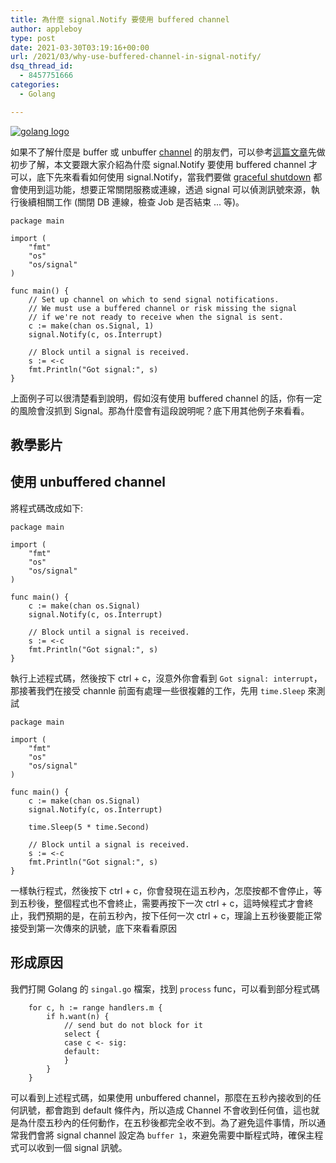 ```yaml
---
title: 為什麼 signal.Notify 要使用 buffered channel
author: appleboy
type: post
date: 2021-03-30T03:19:16+00:00
url: /2021/03/why-use-buffered-channel-in-signal-notify/
dsq_thread_id:
  - 8457751666
categories:
  - Golang

---
```

[![golang logo][1]][1]

如果不了解什麼是 buffer 或 unbuffer [channel][2] 的朋友們，可以參考[這篇文章][3]先做初步了解，本文要跟大家介紹為什麼 signal.Notify 要使用 buffered channel 才可以，底下先來看看如何使用 signal.Notify，當我們要做 [graceful shutdown][4] 都會使用到這功能，想要正常關閉服務或連線，透過 signal 可以偵測訊號來源，執行後續相關工作 (關閉 DB 連線，檢查 Job 是否結束 ... 等)。

<pre><code class="language-go">package main

import (
    "fmt"
    "os"
    "os/signal"
)

func main() {
    // Set up channel on which to send signal notifications.
    // We must use a buffered channel or risk missing the signal
    // if we&#039;re not ready to receive when the signal is sent.
    c := make(chan os.Signal, 1)
    signal.Notify(c, os.Interrupt)

    // Block until a signal is received.
    s := &lt;-c
    fmt.Println("Got signal:", s)
}</code></pre>

上面例子可以很清楚看到說明，假如沒有使用 buffered channel 的話，你有一定的風險會沒抓到 Signal。那為什麼會有這段說明呢？底下用其他例子來看看。

<!--more-->

## 教學影片

## 使用 unbuffered channel

將程式碼改成如下:

<pre><code class="language-go">package main

import (
    "fmt"
    "os"
    "os/signal"
)

func main() {
    c := make(chan os.Signal)
    signal.Notify(c, os.Interrupt)

    // Block until a signal is received.
    s := &lt;-c
    fmt.Println("Got signal:", s)
}</code></pre>

執行上述程式碼，然後按下 ctrl + c，沒意外你會看到 `Got signal: interrupt`，那接著我們在接受 channle 前面有處理一些很複雜的工作，先用 `time.Sleep` 來測試

<pre><code class="language-go">package main

import (
    "fmt"
    "os"
    "os/signal"
)

func main() {
    c := make(chan os.Signal)
    signal.Notify(c, os.Interrupt)

    time.Sleep(5 * time.Second)

    // Block until a signal is received.
    s := &lt;-c
    fmt.Println("Got signal:", s)
}</code></pre>

一樣執行程式，然後按下 ctrl + c，你會發現在這五秒內，怎麼按都不會停止，等到五秒後，整個程式也不會終止，需要再按下一次 ctrl + c，這時候程式才會終止，我們預期的是，在前五秒內，按下任何一次 ctrl + c，理論上五秒後要能正常接受到第一次傳來的訊號，底下來看看原因

## 形成原因

我們打開 Golang 的 `singal.go` 檔案，找到 `process` func，可以看到部分程式碼

<pre><code class="language-go">    for c, h := range handlers.m {
        if h.want(n) {
            // send but do not block for it
            select {
            case c &lt;- sig:
            default:
            }
        }
    }</code></pre>

可以看到上述程式碼，如果使用 unbuffered channel，那麼在五秒內接收到的任何訊號，都會跑到 default 條件內，所以造成 Channel 不會收到任何值，這也就是為什麼五秒內的任何動作，在五秒後都完全收不到。為了避免這件事情，所以通常我們會將 signal channel 設定為 `buffer 1`，來避免需要中斷程式時，確保主程式可以收到一個 signal 訊號。

 [1]: https://lh3.googleusercontent.com/jsocHCR9A9yEfDVUTrU0m42_aHhTEVDGW5p5PsQSx7GSlkt3gLjohfXH3S7P7p982332ruU_e-EtW0LwmiuZjvN65VIcyME-zE35C6EM0IV1nqY6KoNw3dwW2djjid3F-T5YgnJothA=w1920-h1080 "golang logo"
 [2]: https://tour.golang.org/concurrency/2
 [3]: https://blog.wu-boy.com/2019/04/understand-unbuffered-vs-buffered-channel-in-five-minutes/
 [4]: https://blog.wu-boy.com/2020/02/what-is-graceful-shutdown-in-golang/